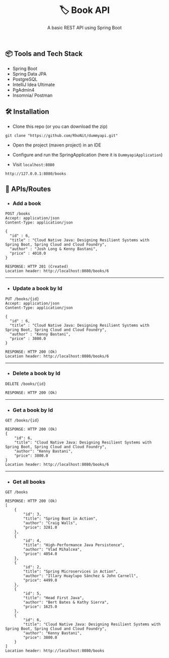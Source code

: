 <h1 align="center">
  🏷️ Book API
</h1>

<p align="center"> A basic REST API using Spring Boot </p>

<br>


## 📦 Tools and Tech Stack
* Spring Boot
* Spring Data JPA
* PostgreSQL
* IntelliJ Idea Ultimate
* PgAdmin4
* Insomnia/ Postman


## 🛠 Installation

* Clone this repo (or you can download the zip)
```
git clone "https://github.com/RhoNit/dummyapi.git"
```

* Open the project (maven project) in an IDE

* Configure and run the SpringApplication (here it is ```DummyapiApplication```)

* Visit ```localhost:8080```
```
http://127.0.0.1:8080/books
```

## 🚀 APIs/Routes
* ### Add a book
```
POST /books
Accept: application/json
Content-Type: application/json

{
  "id" : 6,
  "title" : "Cloud Native Java: Designing Resilient Systems with Spring Boot, Spring Cloud and Cloud Foundry",
  "author" : "Josh Long & Kenny Bastani",
  "price" : 4010.0
}

RESPONSE: HTTP 201 (Created)
Location header: http://localhost:8080/books/6
```
<hr>

* ### Update a book by Id
```
PUT /books/{id}
Accept: application/json
Content-Type: application/json

{
  "id" : 6,
  "title" : "Cloud Native Java: Designing Resilient Systems with Spring Boot, Spring Cloud and Cloud Foundry",
  "author" : "Kenny Bastani",
  "price" : 3800.0
}

RESPONSE: HTTP 200 (Ok)
Location header: http://localhost:8080/books/6
```
<hr>

* ### Delete a book by Id
```
DELETE /books/{id}

RESPONSE: HTTP 200 (Ok)
```
<hr>

* ### Get a book by Id
```
GET /books/{id}

RESPONSE: HTTP 200 (Ok)
{
    "id": 6,
    "title": "Cloud Native Java: Designing Resilient Systems with Spring Boot, Spring Cloud and Cloud Foundry",
    "author": "Kenny Bastani",
    "price": 3800.0
}
Location header: http://localhost:8080/books/6
```
<hr>

* ### Get all books
```
GET /books

RESPONSE: HTTP 200 (Ok)
[
    {
        "id": 3,
        "title": "Spring Boot in Action",
        "author": "Craig Walls",
        "price": 3281.0
    },
    {
        "id": 4,
        "title": "High-Performance Java Persistence",
        "author": "Vlad Mihalcea",
        "price": 4054.0
    },
    {
        "id": 2,
        "title": "Spring Microservices in Action",
        "author": "Illary Huaylupo Sánchez & John Carnell",
        "price": 4499.0
    },
    {
        "id": 5,
        "title": "Head First Java",
        "author": "Bert Bates & Kathy Sierra",
        "price": 1625.0
    },
    {
        "id": 6,
        "title": "Cloud Native Java: Designing Resilient Systems with Spring Boot, Spring Cloud and Cloud Foundry",
        "author": "Kenny Bastani",
        "price": 3800.0
    }
]
Location header: http://localhost:8080/books
```

###
